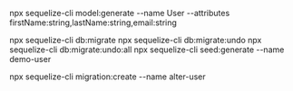 npx sequelize-cli model:generate --name User --attributes firstName:string,lastName:string,email:string

npx sequelize-cli db:migrate
npx sequelize-cli db:migrate:undo
npx sequelize-cli db:migrate:undo:all
npx sequelize-cli seed:generate --name demo-user

npx sequelize-cli migration:create --name alter-user